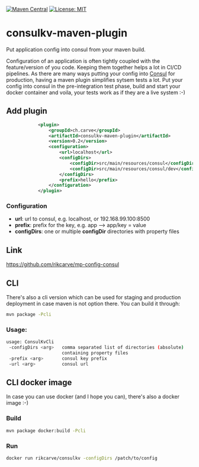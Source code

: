 [![Maven Central](https://maven-badges.herokuapp.com/maven-central/ch.carve/consulkv-maven-plugin/badge.svg?style=flat-square)](https://maven-badges.herokuapp.com/maven-central/ch.carve/consulkv-maven-plugin/)
[![License: MIT](https://img.shields.io/badge/License-MIT-yellow.svg)](https://opensource.org/licenses/MIT)

# consulkv-maven-plugin
Put application config into consul from your maven build.

Configuration of an application is often tightly coupled with the feature/version of you code. Keeping them together helps a lot in CI/CD pipelines. As there are many ways putting your config into [Consul](https://www.consul.io/) for production, having a maven plugin simplifies sytsem tests a lot. Put your config into consul in the pre-integration test phase, build and start your docker container and voila, your tests work as if they are a live system :-)


## Add plugin
```xml
            <plugin>
                <groupId>ch.carve</groupId>
                <artifactId>consulkv-maven-plugin</artifactId>
                <version>0.2</version>
                <configuration>
                    <url>localhost</url>
                    <configDirs>
                        <configDir>src/main/resources/consul</configDir>
                        <configDir>src/main/resources/consul/dev</configDir>
                    </configDirs>
                    <prefix>hello</prefix>
                </configuration>            
            </plugin>
```
### Configuration
* **url**:        url to consul, e.g. localhost, or 192.168.99.100:8500
* **prefix**:     prefix for the key, e.g. app --> app/key = value
* **configDirs**: one or multiple **configDir** directories with property files

## Link
https://github.com/rikcarve/mp-config-consul

## CLI
There's also a cli version which can be used for staging and production deployment in case maven is not option there. You can build it through:
```bash
mvn package -Pcli
```
### Usage:
```bash
usage: ConsulKvCli
 -configDirs <arg>   comma separated list of directories (absolute)
                     containing property files
 -prefix <arg>       consul key prefix
 -url <arg>          consul url
```

## CLI docker image
In case you can use docker (and I hope you can), there's also a docker image :-)
### Build
```bash
mvn package docker:build -Pcli
```
### Run
```bash
docker run rikcarve/consulkv -configDirs /patch/to/config
```
